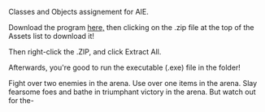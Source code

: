 Classes and Objects assignement for AIE.

Download the program [here,](https://github.com/charlie-flynn/BattleArena/releases) then clicking on the .zip file at the top of the Assets list to download it!

Then right-click the .ZIP, and click Extract All.

Afterwards, you're good to run the executable (.exe) file in the folder!

Fight over two enemies in the arena. Use over one items in the arena. Slay fearsome foes and bathe in triumphant victory in the arena. But watch out for the-
